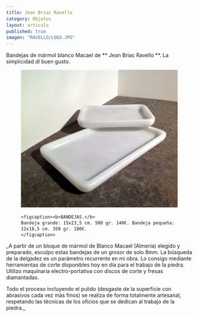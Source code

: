 ```yaml
---
title: Jean Briac Ravello
category: Objetos
layout: articulo
published: true
imagen: "RAVELLO/LOGO.JPG"
---
```

Bandejas de mármol blanco Macael de ** Jean Briac Ravello **. La simplicidad dl buen gusto.

<figure>
	<a href="/images/RAVELLO/BANDEJAS.jpg"><img src="/images/RAVELLO/BANDEJAS.jpg" alt="Bandeja de mármol"></a>

	<figcaption><b>BANDEJAS.</b>
	Bandeja grande: 15x23,5 cm. 500 gr. 140€. Bandeja pequeña: 12x18,5 cm. 350 gr. 100€.	
    </figcaption>
</figure>

_A partir de un bloque de mármol de Blanco Macael (Almería) elegido y preparado, esculpo estas bandejas de un grosor de solo 8mm. La búsqueda de la delgadez es un parámetro  recurrente en mi obra. Lo consigo mediante herramientas de corte disponibles hoy en día para el trabajo de la piedra. Utilizo maquinaria electro-portativa con discos de corte y fresas diamantadas. 

Todo el proceso incluyendo el pulido (desgaste de la superficie con abrasivos cada vez más finos) se realiza de forma totalmente artesanal, respetando las técnicas de los oficios que se dedican al trabajo de la piedra._
